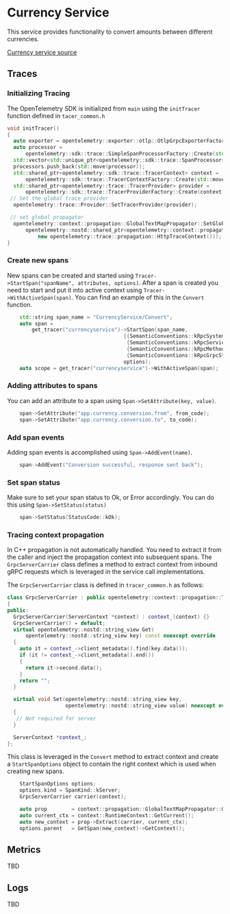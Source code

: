 # Currency Service

This service provides functionality to convert amounts between different
currencies.

[Currency service source](../../src/currencyservice/)

## Traces

### Initializing Tracing

The OpenTelemetry SDK is initialized from `main` using the `initTracer`
function defined in `tacer_common.h`

```cpp
void initTracer()
{
  auto exporter = opentelemetry::exporter::otlp::OtlpGrpcExporterFactory::Create();
  auto processor =
      opentelemetry::sdk::trace::SimpleSpanProcessorFactory::Create(std::move(exporter));
  std::vector<std::unique_ptr<opentelemetry::sdk::trace::SpanProcessor>> processors;
  processors.push_back(std::move(processor));
  std::shared_ptr<opentelemetry::sdk::trace::TracerContext> context =
      opentelemetry::sdk::trace::TracerContextFactory::Create(std::move(processors));
  std::shared_ptr<opentelemetry::trace::TracerProvider> provider =
      opentelemetry::sdk::trace::TracerProviderFactory::Create(context);
 // Set the global trace provider
  opentelemetry::trace::Provider::SetTracerProvider(provider);

 // set global propagator
  opentelemetry::context::propagation::GlobalTextMapPropagator::SetGlobalPropagator(
      opentelemetry::nostd::shared_ptr<opentelemetry::context::propagation::TextMapPropagator>(
          new opentelemetry::trace::propagation::HttpTraceContext()));
}
```

### Create new spans

New spans can be created and started using
`Tracer->StartSpan("spanName", attributes, options)`. After a span is created
you need to start and put it into active context using
`Tracer->WithActiveSpan(span)`. You can find an example of this in the `Convert`
function.

```cpp
    std::string span_name = "CurrencyService/Convert";
    auto span =
        get_tracer("currencyservice")->StartSpan(span_name,
                                      {{SemanticConventions::kRpcSystem, "grpc"},
                                       {SemanticConventions::kRpcService, "CurrencyService"},
                                       {SemanticConventions::kRpcMethod, "Convert"},
                                       {SemanticConventions::kRpcGrpcStatusCode, 0}},
                                      options);
    auto scope = get_tracer("currencyservice")->WithActiveSpan(span);
```

### Adding attributes to spans

You can add an attribute to a span using `Span->SetAttribute(key, value)`.

```cpp
    span->SetAttribute("app.currency.conversion.from", from_code);
    span->SetAttribute("app.currency.conversion.to", to_code);
```

### Add span events

Adding span events is accomplished using `Span->AddEvent(name)`.

```cpp
    span->AddEvent("Conversion successful, response sent back");
```

### Set span status

Make sure to set your span status to Ok, or Error accordingly. You can do this
using `Span->SetStatus(status)`

```cpp
    span->SetStatus(StatusCode::kOk);
```

### Tracing context propagation

In C++ propagation is not automatically handled. You need to extract it from the
caller and inject the propagation context into subsequent spans. The
`GrpcServerCarrier` class defines a method to extract context from inbound gRPC
requests which is leveraged in the service call implementations.

The `GrpcServerCarrier` class is defined in `tracer_common.h` as follows:

```cpp
class GrpcServerCarrier : public opentelemetry::context::propagation::TextMapCarrier
{
public:
  GrpcServerCarrier(ServerContext *context) : context_(context) {}
  GrpcServerCarrier() = default;
  virtual opentelemetry::nostd::string_view Get(
      opentelemetry::nostd::string_view key) const noexcept override
  {
    auto it = context_->client_metadata().find(key.data());
    if (it != context_->client_metadata().end())
    {
      return it->second.data();
    }
    return "";
  }

  virtual void Set(opentelemetry::nostd::string_view key,
                   opentelemetry::nostd::string_view value) noexcept override
  {
   // Not required for server
  }

  ServerContext *context_;
};
```

This class is leveraged in the `Convert` method to extract context and create a
`StartSpanOptions` object to contain the right context which is used when
creating new spans.

```cpp
    StartSpanOptions options;
    options.kind = SpanKind::kServer;
    GrpcServerCarrier carrier(context);

    auto prop        = context::propagation::GlobalTextMapPropagator::GetGlobalPropagator();
    auto current_ctx = context::RuntimeContext::GetCurrent();
    auto new_context = prop->Extract(carrier, current_ctx);
    options.parent   = GetSpan(new_context)->GetContext();
```

## Metrics

TBD

## Logs

TBD
